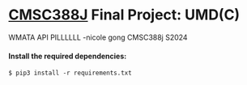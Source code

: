 # [CMSC388J](https://aspear.cs.umd.edu/388j) Final Project: UMD(C)

WMATA API PILLLLLL -nicole gong CMSC388j S2024
#### Install the required dependencies:

```console
$ pip3 install -r requirements.txt
```